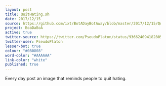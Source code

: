 ```yaml
---
layout: post
title: QuitHating.sh
date: 2017/12/15
source: https://github.com/ixt/BotADayBotAway/blob/master/2017/12/15/QuitHating.sh
project: BoaDaBoA
active: true
twitter-source: https://twitter.com/PseudoPlaton/status/936624094182805505
twitter-user: PseudoPlaton
lesser-bot: true
colour: "#080808"
word-color: "#AAAAAA"
link-color: "white"
published: true
---
```

 

Every day post an image that reminds people to quit hating.
